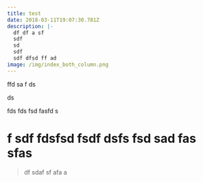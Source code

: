 ```yaml
---
title: test
date: 2018-03-11T19:07:30.781Z
description: |-
  df df a sf
  sdf
  sd 
  sdf 
  sdf dfsd ff ad
image: /img/index_both_column.png
---
```

ffd sa f ds

 ds 

fds fds fsd fasfd s

# f sdf fdsfsd fsdf dsfs fsd sad fas sfas

> df sdaf sf afa a
